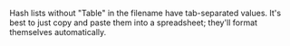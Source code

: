 Hash lists without "Table" in the filename have tab-separated values. It's best to just copy and paste them into a spreadsheet; they'll format themselves automatically.